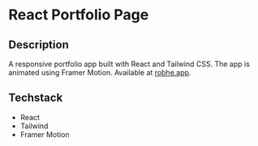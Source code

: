 # React Portfolio Page
## Description
A responsive portfolio app built with React and Tailwind CSS. The app is animated using Framer Motion. Available at <a href="https://robhe.netlify.app">robhe.app</a>.

## Techstack
- React
- Tailwind
- Framer Motion